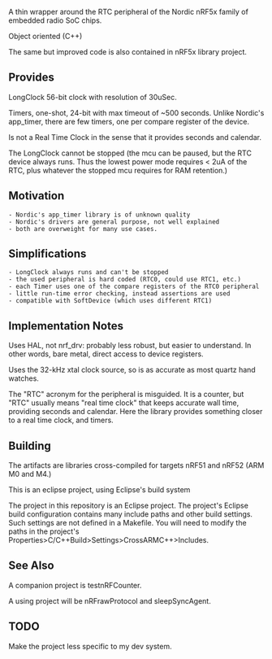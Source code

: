 
A thin wrapper around the RTC peripheral of the Nordic nRF5x family of embedded radio SoC chips.

Object oriented (C++)

The same but improved code is also contained in nRF5x library project.

Provides
-
LongClock 56-bit clock with resolution of 30uSec.  

Timers, one-shot, 24-bit with max timeout of ~500 seconds.  Unlike Nordic's app_timer, there are few timers, one per compare register of the device.

Is not a Real Time Clock in the sense that it provides seconds and calendar.

The LongClock cannot be stopped (the mcu can be paused, but the RTC device always runs.  Thus the lowest power mode requires < 2uA of the RTC, plus whatever the stopped mcu requires for RAM retention.)

Motivation
-
    - Nordic's app_timer library is of unknown quality
    - Nordic's drivers are general purpose, not well explained
    - both are overweight for many use cases.

Simplifications
-
    - LongClock always runs and can't be stopped
    - the used peripheral is hard coded (RTC0, could use RTC1, etc.)
    - each Timer uses one of the compare registers of the RTC0 peripheral
    - little run-time error checking, instead assertions are used
    - compatible with SoftDevice (which uses different RTC1)
    
Implementation Notes
-
Uses HAL, not nrf_drv: probably less robust, but easier to understand.  In other words, bare metal, direct access to device registers.

Uses the 32-kHz xtal clock source, so is as accurate as most quartz hand watches.

The "RTC" acronym for the peripheral is misguided.  It is a counter, but "RTC" usually means "real time clock" that keeps accurate wall time, providing seconds and calendar. Here the library provides something closer to a real time clock, and timers.


Building
-

The artifacts are libraries cross-compiled for targets nRF51 and nRF52 (ARM M0 and M4.)

This is an eclipse project, using Eclipse's build system

The project in this repository is an Eclipse project.
The project's Eclipse build configuration contains many include paths and other build settings.
Such settings are not defined in a Makefile.
You will need to modify the paths in the project's Properties>C/C++Build>Settings>CrossARMC++>Includes.

See Also
-
A companion project is testnRFCounter.

A using project will be nRFrawProtocol and sleepSyncAgent.

TODO
-
Make the project less specific to my dev system.
